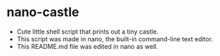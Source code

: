# nano-castle
- Cute little shell script that prints out a tiny castle.
- This script was made in nano, the built-in command-line text editor.
- This README.md file was edited in nano as well.
